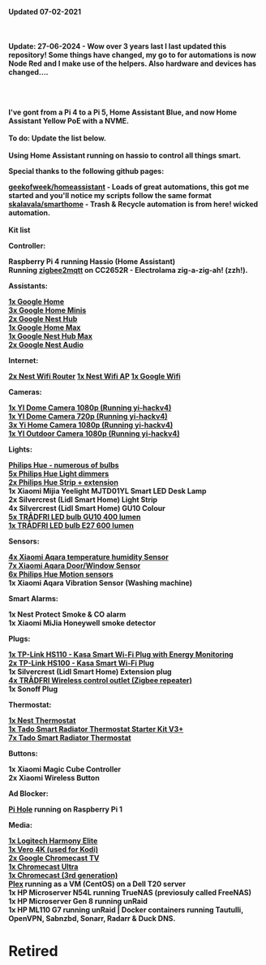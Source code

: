 <b>Updated 07-02-2021</b><br /><br />
<br /><br />
<b>Update: 27-06-2024 - Wow over 3 years last I last updated this repository! Some things have changed, my go to for automations is now Node Red and I make use of the helpers. Also hardware and devices has changed....

<br /><br />

I've gont from a Pi 4 to a Pi 5, Home Assistant Blue, and now Home Assistant Yellow PoE with a NVME.<br /><br />
To do: Update the list below.<br /><br />
Using Home Assistant running on hassio to control all things smart.<br />

<b>Special thanks to the following github pages:</b>

<a href="https://github.com/geekofweek/homeassistant">geekofweek/homeassistant</a> - Loads of great automations, this got me started and you'll notice my scripts follow the same format<br />
<a href="https://github.com/skalavala/mysmarthome">skalavala/smarthome</a> - Trash & Recycle automation is from here! wicked automation.<br />
<br /><b>Kit list</b>

<b>Controller:</b>

Raspberry Pi 4 running Hassio (Home Assistant)<br />
Running <a href="https://github.com/danielwelch/hassio-zigbee2mqtt">zigbee2mqtt</a> on CC2652R - Electrolama zig-a-zig-ah! (zzh!).

<b>Assistants:</b>

<a href="https://store.google.com/gb/product/google_home">1x Google Home</a><br />
<a href="https://store.google.com/gb/product/google_home_mini">3x Google Home Minis</a><br />
<a href="https://store.google.com/product/google_nest_hub2">2x Google Nest Hub</a><br />
<a href="https://store.google.com/product/google_nest_hub_max2">1x Google Home Max</a><br />
<a href="https://store.google.com/product/google_nest_hub_max">1x Google Nest Hub Max</a><br />
<a href="https://store.google.com/gb/product/nest_audio">2x Google Nest Audio</a><br />

<b>Internet:</b>

<a href="https://store.google.com/gb/product/nest_wifi">2x Nest Wifi Router</a>
<a href="https://store.google.com/gb/product/nest_wifi">1x Nest Wifi AP</a>
<a href="https://amzn.to/35OQ7wh">1x Google Wifi</a>

<b>Cameras:</b>

<a href="https://amzn.to/2RnA17xp">1x YI Dome Camera 1080p  (Running yi-hackv4)</a><br />
<a href="https://amzn.to/38MTDbl">1x YI Dome Camera 720p (Running yi-hackv4)</a><br />
<a href="https://amzn.to/2NWOxkw">3x Yi Home Camera 1080p (Running yi-hackv4)</a><br />
<a href="https://amzn.to/30Q9ZwQ">1x YI Outdoor Camera 1080p (Running yi-hackv4)</a>

<b>Lights:</b>

<a href="https://amzn.to/2GoukzO">Philips Hue - numerous of bulbs</a><br />
<a href="https://amzn.to/3aDko3u">5x Philips Hue Light dimmers</a><br />
<a href="https://amzn.to/30NC6gi">2x Philips Hue Strip + extension</a><br />
1x Xiaomi Mijia Yeelight MJTD01YL Smart LED Desk Lamp<br />
2x Silvercrest (Lidl Smart Home) Light Strip<br />
4x Silvercrest (Lidl Smart Home) GU10 Colour<br />
<a href="https://www.ikea.com/gb/en/p/tradfri-led-bulb-gu10-400-lumen-wireless-dimmable-white-spectrum-90408603/">5x TRÅDFRI LED bulb GU10 400 lumen</a><br />
<a href="https://www.ikea.com/gb/en/p/tradfri-led-bulb-e27-600-lumen-wireless-dimmable-colour-and-white-spectrum-opal-white-00408612/">1x TRÅDFRI LED bulb E27 600 lumen</a><br />

<b>Sensors:</b>

<a href="https://www.banggood.com/custlink/KDKmBiMJ9C">4x Xiaomi Aqara temperature humidity Sensor</a><br />
<a href="https://www.banggood.com/custlink/KK3DBIUC9j">7x Xiaomi Aqara Door/Window Sensor</a><br />
<a href="https://amzn.to/36o1NVR">6x Philips Hue Motion sensors</a><br />
1x Xiaomi Aqara Vibration Sensor (Washing machine)<br />

<b>Smart Alarms:</b>

1x Nest Protect Smoke & CO alarm<br />
1x Xiaomi MiJia Honeywell smoke detector<br />

<b>Plugs:</b>

<a href="https://amzn.to/2sVtuHZ">1x TP-Link HS110 - Kasa Smart Wi-Fi Plug with Energy Monitoring</a><br />
<a href="https://amzn.to/36nPUiz">2x TP-Link HS100 - Kasa Smart Wi-Fi Plug</a><br />
1x Silvercrest (Lidl Smart Home) Extension plug<br />
<a href="https://www.ikea.com/gb/en/p/tradfri-wireless-control-outlet-00364477/">4x TRÅDFRI Wireless control outlet (Zigbee repeater)</a><br />
1x Sonoff Plug

<b>Thermostat:</b>

<A href="https://amzn.to/2NWZQt5">1x Nest Thermostat</a><br />
<a href="https://amzn.to/2RZptuH">1x Tado Smart Radiator Thermostat Starter Kit V3+</a><br />
<a href="https://amzn.to/2uz9HhJ">7x Tado Smart Radiator Thermostat</a>

<b>Buttons:</b>

1x Xiaomi Magic Cube Controller<br />
2x Xiaomi Wireless Button

<b>Ad Blocker:</b>

<a href="https://pi-hole.net/">Pi Hole</a> running on Raspberry Pi 1

<b>Media:</b>

<a href="https://amzn.to/2vkd9xk">1x Logitech Harmony Elite</a><br />
<a href="https://osmc.tv/vero/">1x Vero 4K (used for Kodi)</a><br />
<a href="https://store.google.com/gb/product/chromecast_google_tv">2x Google Chromecast TV</a><br />
<a href="https://store.google.com/product/chromecast_ultra">1x Chromecast Ultra</a><br />
<a href="https://store.google.com/product/chromecast">1x Chromecast (3rd generation)</a><br />
<a href="http://www.plex.tv">Plex</a> running as a VM (CentOS) on a Dell T20 server<br />
1x HP Microserver N54L running TrueNAS (previosuly called FreeNAS)<br />
1x HP Microserver Gen 8 running unRaid<br />
1x HP ML110 G7 running unRaid | Docker containers running Tautulli, OpenVPN, Sabnzbd, Sonarr, Radarr & Duck DNS.
<br>
<h1>Retired</h2>